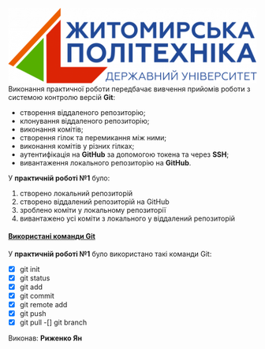 ![ztu-picture](ztu.png)  
Виконання практичної роботи передбачає вивчення прийомів роботи з системою контролю версій **Git**: 
- створення віддаленого репозиторію;
- клонування віддаленого репозиторію;
- виконання комітів;
- створення гілок та перемикання між ними;
- виконання комітів у різних гілках;
- аутентифікація на **GitHub** за допомогою токена та через **SSH**;
- вивантаження локального репозиторію на **GitHub**.

У **практичній роботі №1** було:
1. створено локальний репозиторій
2. створено віддалений репозиторій на GitHub
3. зроблено коміти у локальному репозиторії
4. вивантажено усі коміти з локального у віддалений репозиторій

#### [Використані команди Git](https://git-scm.com/book/uk/v2/Додаток-C:-Команди-Git-Базове-збереження-відбитків)
У **практичній роботі №1** було використано такі команди Git:  
-[x] git init
-[x] git status
-[x] git add
-[x] git commit
-[x] git remote add
-[x] git push
-[x] git pull
-[] git branch  

Виконав: **Риженко Ян**
